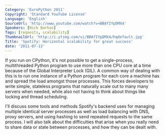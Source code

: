 ```yaml
---
Category: 'EuroPython 2011'
Copyright: 'Standard YouTube License'
Language: 'English'
SourceUrl: 'http://www.youtube.com/watch?v=BBAfIYpDMX4'
Speakers: [Nick Barkas]
Tags: [requests, scalability]
ThumbnailUrl: 'http://i.ytimg.com/vi/BBAfIYpDMX4/hqdefault.jpg'
Title: 'Spotify: Horizontal scalability for great success'
date: '2011-07-13'
---
```

If you run on CPython, it's not possible to get a single-process,
multithreaded Python program to use more than one CPU core at a time because
of the Global Interpreter Lock (GIL). A common way of dealing with this is to
run one instance of a Python program for each core a machine has and spread
the load amongst those processes. This forces developers to write simple,
stateless programs that naturally scale out to many many servers when needed,
while also not having to think about things like locking and thread
scheduling.

I'll discuss some tools and methods Spotify's backend uses for managing
multiple identical server processes as well as load balancing with DNS, proxy
servers, and using hashing to send repeated requests to the same process. I
will also talk about the difficulties that arise when you really need to share
data or state between processes, and how they can be dealt with.

